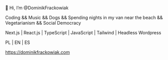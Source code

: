 👋 Hi, I’m @DominikFrackowiak  

Coding && Music && Dogs && Spending nights in my van near the beach && Vegetarianism && Social Democracy  

Next.js | React.js | TypeScript | JavaScript | Tailwind | Headless Wordpress

PL | EN | ES

https://dominikfrackowiak.com
